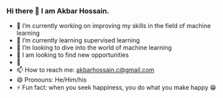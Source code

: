 ### Hi there 👋 I am Akbar Hossain.



- 🔭 I’m currently working on improving my skills in the field of machine learning  
- 🌱 I’m currently learning supervised learning 
- 👯 I’m looking to dive into the world of machine learning 
- 🤔 I am looking to find new opportunities  
- 💬 
- 📫 How to reach me: akbarhossain.c@gmail.com
- 😄 Pronouns: He/Him/his
- ⚡ Fun fact: when you seek happiness, you do what you make happy 😁 

